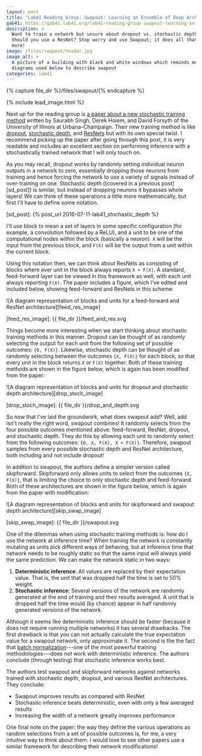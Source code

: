 ```yaml
---
layout: post
title: "Lab41 Reading Group: Swapout: Learning an Ensemble of Deep Architectures"
gab41: https://gab41.lab41.org/lab41-reading-group-swapout-learning-an-ensemble-of-deep-architectures-e67d2b822f8a
description: >
  Want to train a network but unsure about dropout vs. stochastic depth?
  Should you use a ResNet? Stop worry and use Swapout; it does all that and
  more!
image: /files/swapout/header.jpg
image_alt: >
  A picture of a building with black and white windows which reminds me of the
  diagrams used below to describe swapout
categories: lab41
---
```


{% capture file_dir %}/files/swapout/{% endcapture %}

{% include lead_image.html %}

Next up for the reading group is [a paper about a new stochastic training
method][arxiv] written by Saurabh Singh, Derek Hoiem, and David Forsyth of the
University of Illinois at Urbana–Champaign. Their new training method is like
[dropout][do], [stochastic depth][sd], and [ResNets][rn] but with its own
special twist. I recommend picking up the paper after going through this post,
it is very readable and includes an excellent section on performing inference
with a stochastically trained network that I will only touch on.

[arxiv]: https://arxiv.org/abs/1605.06465
[do]: https://arxiv.org/abs/1207.0580
[sd]: https://arxiv.org/abs/1603.09382
[rn]: https://arxiv.org/abs/1512.03385

As you may recall, dropout works by randomly setting individual neuron outputs
in a network to zero, essentially dropping those neurons from training and
hence forcing the network to use a variety of signals instead of over-training
on one. Stochastic depth ([covered in a previous post][sd_post]) is similar,
but instead of dropping neurons it bypasses whole layers! We can think of
these operations a little more mathematically, but first I'll have to define
some notation.

[sd_post]: {% post_url 2016-07-11-lab41_stochastic_depth %}

I'll use block to mean a set of layers in some specific configuration (for
example, a convolution followed by a ReLU), and a unit to be one of the
computational nodes within the block (basically a neuron). `X` will be the
input from the previous block, and `F(X)` will be the output from a unit
within the current block.

Using this notation then, we can think about ResNets as consisting of blocks
where ever unit in the block always reports `X + F(X)`. A standard,
feed-forward layer can be viewed in this framework as well, with each unit
always reporting `F(X)`. The paper includes a figure, which I've edited and
included below, showing feed-forward and ResNets in this scheme:

![A diagram representation of blocks and units for a feed-forward and ResNet
architecture][feed_res_image]

[feed_res_image]: {{ file_dir }}/feed_and_res.svg 

Things become more interesting when we start thinking about stochastic
training methods in this manner. Dropout can be thought of as randomly
selecting the output for each unit from the following set of possible
outcomes: `{0, F(X)}`. Likewise, stochastic depth can be thought of as
randomly selecting between the outcomes `{X, F(X)}` for each block, so that
every unit in the block returns `X` or `F(X)` together. Both of these training
methods are shown in the figure below, which is again has been modified from
the paper:

![A diagram representation of blocks and units for dropout and stochastic
depth architecture][drop_stoch_image]

[drop_stoch_image]: {{ file_dir }}/drop_and_depth.svg

So now that I've laid the groundwork, what does swapout add? Well, add isn't
really the right word, swapout combines! It randomly selects from the four
possible outcomes mentioned above: feed-forward, ResNet, dropout, and
stochastic depth. They do this by allowing each unit to randomly select from
the following outcomes: `{0, X, F(X), X + F(X)}`. Therefore, swapout samples
from every possible stochastic depth and ResNet architecture, both including
and not include dropout!

In addition to swapout, the authors define a simpler version called
skipforward. Skipforward only allows units to select from the outcomes `{X,
F(X)}`, that is limiting the choice to only stochastic depth and feed-forward.
Both of these architectures are shown in the figure below, which is again from
the paper with modification:

![A diagram representation of blocks and units for skipforward and swapout
depth architecture][skip_swap_image]

[skip_swap_image]: {{ file_dir }}/swapout.svg

One of the dilemmas when using stochastic training methods is: how do I use
the network at inference time? When training the network is constantly
mutating as units pick different ways of behaving, but at inference time that
network needs to be roughly static so that the same input will always yield
the same prediction. We can make the network static in two ways:


1. **Deterministic inference**: All values are replaced by their expectation
   value. That is, the unit that was dropped half the time is set to 50%
   weight.
2. **Stochastic inference**: Several versions of the network are randomly
   generated at the end of training and their results averaged. A unit that is
   dropped half the time would (by chance) appear in half randomly generated
   versions of the network.

Although it seems like deterministic inference should be faster (because it
does not require running multiple networks) it has several drawbacks. The
first drawback is that you can not actually calculate the true expectation
value for a swapout network, only approximate it. The second is the the fact
that [batch normalization][bn]---one of the most powerful training
methodologies---does not work with deterministic inference. The authors
conclude (through testing) that stochastic inference works best.

[bn]: http://jmlr.org/proceedings/papers/v37/ioffe15.pdf

The authors test swapout and skipforward networks against networks trained
with stochastic depth, dropout, and various ResNet architectures. They
conclude:

- Swapout improves results as compared with ResNet
- Stochastic inference beats deterministic, even with only a few averaged results
- Increasing the width of a network greatly improves performance

One final note on the paper: the way they define the various operations as
random selections from a set of possible outcomes is, for me, a very intuitive
way to think about them. I would love to see other papers use a similar
framework for describing their network modifications!
